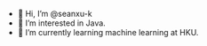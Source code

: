 - 👋 Hi, I’m @seanxu-k
- 👀 I’m interested in Java.
- 🌱 I’m currently learning machine learning at HKU.
<!--- 
- 💞️ I’m looking to collaborate on ...
- 📫 How to reach me ...


SeanXU1123/SeanXU1123 is a ✨ special ✨ repository because its `README.md` (this file) appears on your GitHub profile.
You can click the Preview link to take a look at your changes.
--->
